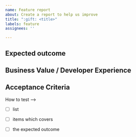 ```yaml
---
name: Feature report
about: Create a report to help us improve
title: ":gift: <title>"
labels: feature
assignees: ''

---
```


## Expected outcome
<!-- Short description --> 

## Business Value / Developer Experience
<!-- Should give motivation for prioritization.
 Outcome measurement of delivered value. -->

## Acceptance Criteria
<!--> How to test -->

- [ ] list
- [ ] items which covers
- [ ] the expected outcome 

